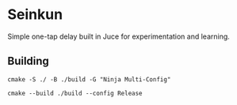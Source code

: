 # Seinkun

Simple one-tap delay built in Juce for experimentation and learning.

## Building

```
cmake -S ./ -B ./build -G "Ninja Multi-Config"
```

```
cmake --build ./build --config Release
```
